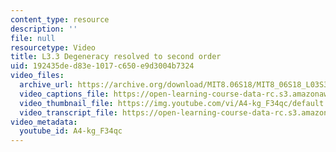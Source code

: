 ```yaml
---
content_type: resource
description: ''
file: null
resourcetype: Video
title: L3.3 Degeneracy resolved to second order
uid: 192435de-d83e-1017-c650-e9d3004b7324
video_files:
  archive_url: https://archive.org/download/MIT8.06S18/MIT8_06S18_L03S3_300k.mp4
  video_captions_file: https://open-learning-course-data-rc.s3.amazonaws.com/8-06-quantum-physics-iii-spring-2018/f5abecd0d8025db5b37af34108e505f5_A4-kg_F34qc.vtt
  video_thumbnail_file: https://img.youtube.com/vi/A4-kg_F34qc/default.jpg
  video_transcript_file: https://open-learning-course-data-rc.s3.amazonaws.com/8-06-quantum-physics-iii-spring-2018/3eb28fc753ecac4a502bfd6c5e6b5852_A4-kg_F34qc.pdf
video_metadata:
  youtube_id: A4-kg_F34qc
---
```

